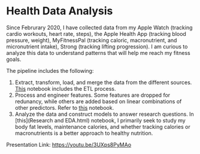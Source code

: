 # Health Data Analysis

Since Februrary 2020, I have collected data from my Apple Watch (tracking cardio workouts, heart rate, steps), the Apple Health App (tracking blood pressure, weight), MyFitnessPal (tracking caloric, macronutrient, and micronutrient intake), Strong (tracking lifting progression). I am curious to analyze this data to understand patterns that will help me reach my fitness goals.

The pipeline includes the following:
1. Extract, transform, load, and merge the data from the different sources. [This](ETL.html) notebook includes the ETL process.
2. Process and engineer features. Some features are dropped for redunancy, while others are added based on linear combinations of other predictors. Refer to [this](FeatureEngineering.html) notebook.
3. Analyze the data and construct models to answer research questions. In [this](Research and EDA.html) notebook, I primarily seek to study my body fat levels, maintenance calories, and whether tracking calories or macronutrients is a better approach to healthy nutrition.

Presentation Link: https://youtu.be/3UXps8PyMAo
